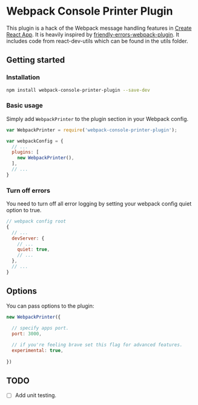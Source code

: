 # Webpack Console Printer Plugin

This plugin is a hack of the Webpack message handling features in [Create React App](https://github.com/facebookincubator/create-react-app). It is heavily inspired by [friendly-errors-webpack-plugin](https://github.com/geowarin/friendly-errors-webpack-plugin). It includes code from react-dev-utils which can be found in the utils folder. 
## Getting started

### Installation

```bash
npm install webpack-console-printer-plugin --save-dev
```
### Basic usage

Simply add `WebpackPrinter` to the plugin section in your Webpack config.

```javascript
var WebpackPrinter = require('webpack-console-printer-plugin');

var webpackConfig = {
  // ...
  plugins: [
    new WebpackPrinter(),
  ],
  // ...
}
```

### Turn off errors

You need to turn off all error logging by setting your webpack config quiet option to true.

```javascript
// webpack config root
{
  // ...
  devServer: {
    // ...
    quiet: true,
    // ...
  },
  // ...
}
```
## Options

You can pass options to the plugin:

```js
new WebpackPrinter({
  
  // specify apps port. 
  port: 3000,

  // if you're feeling brave set this flag for advanced features.
  experimental: true,
 
})
```

## TODO

- [ ] Add unit testing.